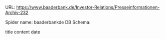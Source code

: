 URL: https://www.baaderbank.de/Investor-Relations/Presseinformationen-Archiv-232

Spider name: baaderbankde
DB Schema:

title
content
date